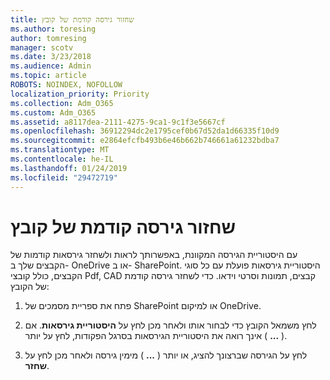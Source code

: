 ```yaml
---
title: שחזור גירסה קודמת של קובץ
ms.author: toresing
author: tomresing
manager: scotv
ms.date: 3/23/2018
ms.audience: Admin
ms.topic: article
ROBOTS: NOINDEX, NOFOLLOW
localization_priority: Priority
ms.collection: Adm_O365
ms.custom: Adm_O365
ms.assetid: a8117dea-2111-4275-9ca1-9c1f3e5667cf
ms.openlocfilehash: 36912294dc2e1795cef0b67d52da1d66335f10d9
ms.sourcegitcommit: e2864efcfb493b6e46b662b746661a61232bdba7
ms.translationtype: MT
ms.contentlocale: he-IL
ms.lasthandoff: 01/24/2019
ms.locfileid: "29472719"
---
```

# <a name="restore-a-previous-file-version"></a>שחזור גירסה קודמת של קובץ

עם היסטוריית הגירסה המקוונת, באפשרותך לראות ולשחזר גירסאות קודמות של הקבצים שלך ב- OneDrive או ב- SharePoint. היסטוריית גירסאות פועלת עם כל סוגי הקבצים, כולל קובצי Pdf, CAD קבצים, תמונות וסרטי וידאו. כדי לשחזר גירסה קודמת של הקובץ:
  
1. פתח את ספריית מסמכים של SharePoint או למיקום OneDrive.
    
2. לחץ משמאל הקובץ כדי לבחור אותו ולאחר מכן לחץ על **היסטוריית גירסאות**. אם אינך רואה את היסטוריית הגירסאות בסרגל הפקודות, לחץ על יותר ( **...** ). 
    
3. לחץ על הגירסה שברצונך להציג, או יותר ( **...** ) מימין גירסה ולאחר מכן לחץ על **שחזר**.
    

